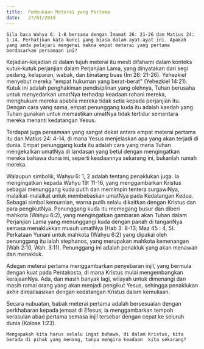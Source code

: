 ```yaml
---
title:  Pembukaan Meterai yang Pertama
date:   27/01/2019
---
```


`Sila baca Wahyu 6: 1-8 bersama dengan Imamat 26: 21-26 dan Matius 24: 1-14. Perhatikan kata kunci yang biasa dalam ayat-ayat ini. Apakah yang anda pelajari mengenai makna empat meterai yang pertama berdasarkan persamaan ini?`

Kejadian-kejadian di dalam tujuh meterai itu mesti difahami dalam konteks kutuk-kutuk perjanjian dalam Perjanjian Lama, yang dinyatakan dari segi pedang, kelaparan, wabak, dan binatang buas (Im 26: 21-26). Yehezkiel menyebut mereka "empat hukuman yang berat-berat" (Yehezkiel 14:21). Kutuk ini adalah penghakiman pendisiplinan yang olehnya, Tuhan berusaha untuk menyedarkan umatNya terhadap keadaan rohani mereka, menghukum mereka apabila mereka tidak setia kepada perjanjian itu. Dengan cara yang sama, empat penunggang kuda itu adalah kaedah yang Tuhan gunakan untuk memastikan umatNya tidak tertidur sementara mereka menanti kedatangan Yesus.

Terdapat juga persamaan yang sangat dekat antara empat meterai pertama itu dan Matius 24: 4-14, di mana Yesus menjelaskan apa yang akan terjadi di dunia. Empat penunggang kuda itu adalah cara yang mana Tuhan mengekalkan umatNya di landasan yang betul dengan mengingatkan mereka bahawa dunia ini, seperti keadaannya sekarang ini, bukanlah rumah mereka.

Walaupun simbolik, Wahyu 6: 1, 2 adalah tentang penaklukan juga. Ia mengingatkan kepada Wahyu 19: 11-16, yang menggambarkan Kristus sebagai menunggang kuda putih dan memimpin tentera surgawiNya, malaikat-malaikat untuk membebaskan umatNya pada Kedatangan Kedua.  Sebagai simbol kemurnian, warna putih selalu dikaitkan dengan Kristus dan para pengikutNya. Penunggang kuda itu memegang busur dan diberi mahkota (Wahyu 6:2), yang mengingatkan gambaran akan Tuhan dalam Perjanjian Lama yang menunggangi kuda dengan panah di tanganNya semasa menaklukkan musuh umatNya (Hab 3: 8-13; Maz 45 : 4, 5). Perkataan Yunani untuk mahkota (Wahyu 6:2) yang dipakai oleh penunggang itu ialah stephanos, yang merupakan mahkota kemenangan (Wah 2:10, Wah. 3:11). Penunggang ini adalah penakluk yang akan menawan dan menakluk.

Adegan meterai pertama menggambarkan penyebaran injil, yang bermula dengan kuat pada Pentakosta, di  mana Kristus mulai mengembangkan kerajaanNya. Ada, dan masih banyak lagi, wilayah untuk dimenangi dan masih ramai orang yang akan menjadi pengikut Yesus, sehingga penaklukan akhir direalisasikan dengan kedatangan Kristus dalam kemuliaan.

Secara nubuatan, babak meterai pertama adalah bersesuaian dengan perkhabaran  kepada jemaat di Efesus; ia menggambarkan tempoh kerasulan abad pertama semasa  injil tersebar dengan cepat ke seluruh dunia (Kolose 1:23).

`Mengapakah kita harus selalu ingat bahawa, di dalam Kristus, kita berada di pihak yang menang, tanpa mengira keadaan  kita sekarang?`